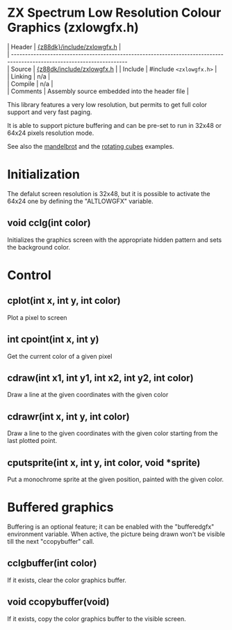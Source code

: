# ZX Spectrum Low Resolution Colour Graphics (zxlowgfx.h)

 | Header     | [{z88dk}/include/zxlowgfx.h](https://raw.githubusercontent.com/z88dk/z88dk/master/include/zxlowgfx.h)    |               
 | -----------------------------------------------------------------------------------------------------------------------               
 | Source     | [{z88dk/include/zxlowgfx.h](https://raw.githubusercontent.com/z88dk/z88dk/master/include//zxlowgfx.h)                   |
 | Include    | #include `<zxlowgfx.h>`             |                                                                                      
 | Linking    | n/a                          |                                                                                           
 | Compile    | n/a                          |                                                                                           
 | Comments   | Assembly source embedded into the header file   |                                                                        

This library features a very low resolution, but permits to get full color support and very fast paging.

It is able to support picture buffering and can be pre-set to run in 32x48 or 64x24 pixels resolution mode.

See also the [mandelbrot](examples/snippets/zxspectrum/lr_mandel) and the [rotating cubes](examples/snippets/zxspectrum/lr_rotate) examples.


# Initialization

The defalut screen resolution is 32x48, but it is possible to activate the 64x24 one by defining the "ALTLOWGFX" variable.



## void cclg(int color)

Initializes the graphics screen with the appropriate hidden pattern and sets the background color.


# Control


## cplot(int x, int y, int color)

Plot a pixel to screen


## int cpoint(int x, int y)

Get the current color of a given pixel


## cdraw(int x1, int y1, int x2, int y2, int color)

Draw a line at the given coordinates with the given color


## cdrawr(int x, int y, int color)

Draw a line to the given coordinates with the given color starting from the last plotted point.


## cputsprite(int x, int y, int color, void *sprite)

Put a monochrome sprite at the given position, painted with the given color.




# Buffered graphics

Buffering is an optional feature; it can be enabled with the "bufferedgfx" environment variable.
 When active, the picture being drawn won't be visible till the next "ccopybuffer" call.

## cclgbuffer(int color)

If it exists, clear the color graphics buffer.


## void ccopybuffer(void)

If it exists, copy the color graphics buffer to the visible screen.


